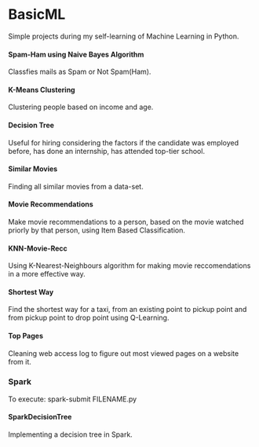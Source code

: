 # BasicML
Simple projects during my self-learning of Machine Learning in Python.

#### Spam-Ham using Naive Bayes Algorithm
Classfies mails as Spam or Not Spam(Ham).

#### K-Means Clustering
Clustering people based on income and age.

#### Decision Tree
Useful for hiring considering the factors if the candidate was employed before, has done an internship, has attended top-tier school.

#### Similar Movies
Finding all similar movies from a data-set.

#### Movie Recommendations
Make movie recommendations to a person, based on the movie watched priorly by that person, using Item Based Classification.

#### KNN-Movie-Recc
Using K-Nearest-Neighbours algorithm for making movie reccomendations in a more effective way.

#### Shortest Way
Find the shortest way for a taxi, from an existing point to pickup point and from pickup point to drop point using Q-Learning.

#### Top Pages
Cleaning web access log to figure out most viewed pages on a website from it.

### Spark
To execute: spark-submit FILENAME.py 

#### SparkDecisionTree
Implementing a decision tree in Spark.

